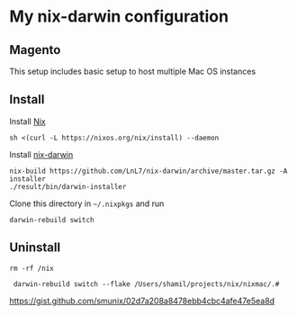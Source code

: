 
# My nix-darwin configuration

## Magento

This setup includes basic setup to host multiple Mac OS instances 
## Install

Install [Nix](https://nixos.org/guides/install-nix.html)

```
sh <(curl -L https://nixos.org/nix/install) --daemon
```

Install [nix-darwin](https://daiderd.com/nix-darwin/)

```
nix-build https://github.com/LnL7/nix-darwin/archive/master.tar.gz -A installer
./result/bin/darwin-installer
```

Clone this directory in `~/.nixpkgs` and run

```
darwin-rebuild switch
```



## Uninstall

```
rm -rf /nix
```


```
 darwin-rebuild switch --flake /Users/shamil/projects/nix/nixmac/.#
```


https://gist.github.com/smunix/02d7a208a8478ebb4cbc4afe47e5ea8d